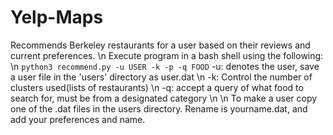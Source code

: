 # Yelp-Maps
Recommends Berkeley restaurants for a user based on their reviews and current preferences. \n
Execute program in a bash shell using the following: \n
<code>python3 recommend.py -u USER -k -p -q FOOD</code>
-u: denotes the user, save a user file in the 'users' directory as user.dat \n
-k: Control the number of clusters used(lists of restaurants) \n
-q: accept a query of what food to search for, must be from a designated category \n \n
To make a user copy one of the .dat files in the users directory. Rename is yourname.dat, and add your preferences and name.

